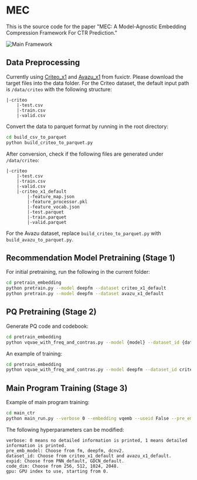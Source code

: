 # MEC

This is the source code for the paper "MEC: A Model-Agnostic Embedding Compression Framework For CTR Prediction."

![Main Framework](./main_figure.png)

## Data Preprocessing

Currently using [Criteo_x1](https://github.com/reczoo/Datasets/tree/main/Criteo/Criteo_x1) and [Avazu_x1](https://github.com/reczoo/Datasets/tree/main/Avazu/Avazu_x1) from fuxictr. Please download the target files into the data folder. For the Criteo dataset, the default input path is `/data/criteo` with the following structure:

```
|-criteo
    |-test.csv
    |-train.csv
    |-valid.csv
```

Convert the data to parquet format by running in the root directory:

```bash
cd build_csv_to_parquet
python build_criteo_to_parquet.py
```

After conversion, check if the following files are generated under `/data/criteo`:

```
|-criteo
    |-test.csv
    |-train.csv
    |-valid.csv
    |-criteo_x1_default
        |-feature_map.json
        |-feature_processor.pkl
        |-feature_vocab.json
        |-test.parquet
        |-train.parquet
        |-valid.parquet
```

For the Avazu dataset, replace `build_criteo_to_parquet.py` with `build_avazu_to_parquet.py`.

## Recommendation Model Pretraining (Stage 1)

For initial pretraining, run the following in the current folder:

```bash
cd pretrain_embedding
python pretrain.py --model deepfm --dataset criteo_x1_default
python pretrain.py --model deepfm --dataset avazu_x1_default
```

## PQ Pretraining (Stage 2)

Generate PQ code and codebook:

```bash
cd pretrain_embedding
python vqvae_with_freq_and_contras.py --model {model} --dataset_id {dataset_id} --layers {layers} --code_dim {code_dim} --cut_down 100000 --gpu {gpu_id} --batch_size {batch_size}
```

An example of training:

```bash
cd pretrain_embedding
python vqvae_with_freq_and_contras.py --model deepfm --dataset_id criteo_x1_default --layers 4 --code_dim 256 --cut_down 100000 --gpu 0 --batch_size 12000
```

## Main Program Training (Stage 3)

Example of main program training:

```bash
cd main_ctr
python main_run.py --verbose 0 --embedding vqemb --useid False --pre_emb_model deepfm --dataset_id criteo_x1_default --expid GDCN_default --layers 4 --code_dim 2048 --cutdown 100000 --use_freq True --gpu 1
```

The following hyperparameters can be modified:

```
verbose: 0 means no detailed information is printed, 1 means detailed information is printed.
pre_emb_model: Choose from fm, deepfm, dcnv2.
dataset_id: Choose from criteo_x1_default and avazu_x1_default.
expid: Choose from PNN_default, GDCN_default.
code_dim: Choose from 256, 512, 1024, 2048.
gpu: GPU index to use, starting from 0.
```
